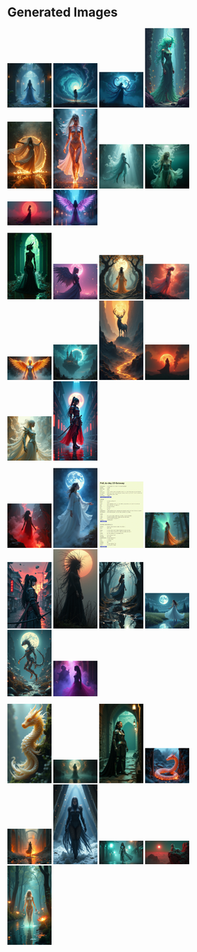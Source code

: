 # Generated Images



<img src="2025_07_16_01.png" width="100"/> <img src="2025_07_16_02.png" width="100"/> <img src="2025_07_16_03.png" width="100"/> <img src="2025_07_16_04.png" width="100"/> <img src="2025_07_16_05.png" width="100"/> <img src="2025_07_16_06.png" width="100"/> <img src="2025_07_16_07.png" width="100"/> <img src="2025_07_16_08.png" width="100"/> <img src="2025_07_16_09.png" width="100"/> <img src="2025_07_16_10.png" width="100"/>

<img src="2025_07_16_11.png" width="100"/> <img src="2025_07_16_12.png" width="100"/> <img src="2025_07_16_13.png" width="100"/> <img src="2025_07_16_14.png" width="100"/> <img src="2025_07_16_15.png" width="100"/> <img src="2025_07_16_16.png" width="100"/> <img src="2025_07_16_17.png" width="100"/> <img src="2025_07_16_18.png" width="100"/> <img src="2025_07_16_19.png" width="100"/> <img src="2025_07_16_20.png" width="100"/>

<img src="2025_07_16_21.png" width="100"/> <img src="2025_07_16_22.png" width="100"/> <img src="2025_07_16_23.png" width="100"/> <img src="2025_07_16_24.png" width="100"/> <img src="2025_07_16_25.png" width="100"/> <img src="2025_07_16_26.png" width="100"/> <img src="2025_07_16_27.png" width="100"/> <img src="2025_07_16_28.png" width="100"/> <img src="2025_07_16_29.png" width="100"/> <img src="2025_07_16_30.png" width="100"/>

<img src="2025_07_16_31.png" width="100"/> <img src="2025_07_16_32.png" width="100"/> <img src="2025_07_16_33.png" width="100"/> <img src="2025_07_16_34.png" width="100"/> <img src="2025_07_16_35.png" width="100"/> <img src="2025_07_16_36.png" width="100"/> <img src="2025_07_16_37.png" width="100"/> <img src="2025_07_16_38.png" width="100"/> <img src="2025_07_16_39.png" width="100"/>